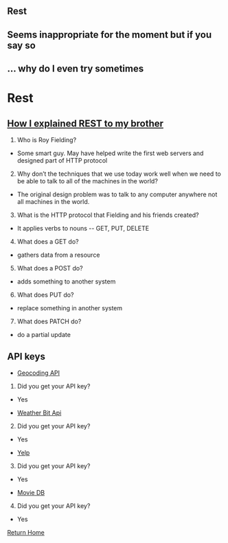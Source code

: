 ## Rest

## Seems inappropriate for the moment but if you say so

## ... why do I even try sometimes

# Rest

## [How I explained REST to my brother](https://gist.github.com/brookr/5977550)
1. Who is Roy Fielding?
- Some smart guy. May have helped write the first web servers and designed part of HTTP protocol

2. Why don’t the techniques that we use today work well when we need to be able to talk to all of the machines in the world?
- The original design problem was to talk to any computer anywhere not all machines in the world.

3. What is the HTTP protocol that Fielding and his friends created?
- It applies verbs to nouns -- GET, PUT, DELETE

4. What does a GET do?
- gathers data from a resource

5. What does a POST do?
- adds something to another system

6. What does PUT do?
- replace something in another system

7. What does PATCH do?
- do a partial update

## API keys
- [Geocoding API](https://locationiq.com/)
1. Did you get your API key?
- Yes

- [Weather Bit Api](https://www.weatherbit.io/)
2. Did you get your API key?
- Yes

- [Yelp](https://www.yelp.com/developers/documentation/v3/business_search)
3. Did you get your API key?
- Yes

- [Movie DB]()
4. Did you get your API key?
- Yes

[Return Home](README.md)
